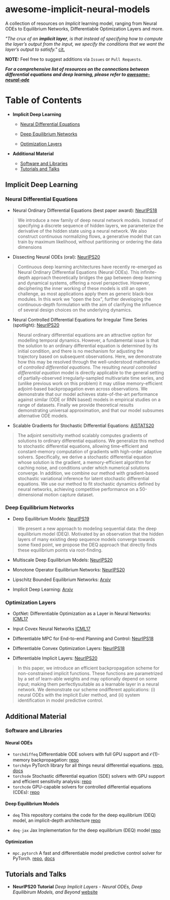 # awesome-implicit-neural-models
A collection of resources on *Implicit* learning model, ranging from Neural ODEs to Equilibrium Networks, Differentiable Optimization Layers and more.

*"The crux of an **implicit layer**, is that instead of specifying how to compute the layer’s output from the input, we specify the conditions that we want the layer’s output to satisfy."* [cit.](http://implicit-layers-tutorial.org/)

**NOTE:** Feel free to suggest additions via `Issues` or `Pull Requests`.

***For a comprehensive list of resources on the connections between differential equations and deep learning, please refer to [awesome-neural-ode](https://github.com/Zymrael/awesome-neural-ode)***

# Table of Contents

* **Implicit Deep Learning**

	* [Neural Differential Equations](#neural-differential-Equations)
	
	* [Deep Equilibrium Networks](#deep-equilibrium-networks)
	
	* [Optimization Layers](#optimization-layers)

	
* **Additional Material**
  * [Software and Libraries](#software-and-libraries)
  * [Tutorials and Talks](#tutorials-and-talks)

## Implicit Deep Learning

### Neural Differential Equations

* Neural Ordinary Differential Equations (best paper award): [NeurIPS18](https://arxiv.org/pdf/1806.07366.pdf)

> We introduce a new family of deep neural network models. Instead of specifying a discrete sequence of hidden layers, we parameterize the derivative of the hidden state using a neural network. We also construct continuous normalizing flows, a generative model that can train by maximum likelihood, without partitioning or ordering the data dimensions

* Dissecting Neural ODEs (oral): [NeurIPS20](https://arxiv.org/abs/2002.08071)

> Continuous deep learning architectures have recently re-emerged as Neural Ordinary Differential Equations (Neural ODEs). This infinite-depth approach theoretically bridges the gap between deep learning and dynamical systems, offering a novel perspective. However, deciphering the inner working of these models is still an open challenge, as most applications apply them as generic black-box modules. In this work we "open the box", further developing the continuous-depth formulation with the aim of clarifying the influence of several design choices on the underlying dynamics. 

* Neural Controlled Differential Equations for Irregular Time Series (spotlight): [NeurIPS20](https://arxiv.org/abs/2005.08926)

> Neural ordinary differential equations are an attractive option for modelling temporal dynamics. However, a fundamental issue is that the solution to an ordinary differential equation is determined by its initial condition, and there is no mechanism for adjusting the trajectory based on subsequent observations. Here, we demonstrate how this may be resolved through the well-understood mathematics of *controlled differential equations*. The resulting *neural controlled differential equation* model is directly applicable to the general setting of partially-observed irregularly-sampled multivariate time series, and (unlike previous work on this problem) it may utilise memory-efficient adjoint-based backpropagation even across observations. We demonstrate that our model achieves state-of-the-art performance against similar (ODE or RNN based) models in empirical studies on a range of datasets. Finally we provide theoretical results demonstrating universal approximation, and that our model subsumes alternative ODE models. 

* Scalable Gradients for Stochastic Differential Equations: [AISTATS20](https://arxiv.org/abs/2001.01328)

> The adjoint sensitivity method scalably computes gradients of solutions to ordinary differential equations. We generalize this method to stochastic differential equations, allowing time-efficient and constant-memory computation of gradients with high-order adaptive solvers. Specifically, we derive a stochastic differential equation whose solution is the gradient, a memory-efficient algorithm for caching noise, and conditions under which numerical solutions converge. In addition, we combine our method with gradient-based stochastic variational inference for latent stochastic differential equations. We use our method to fit stochastic dynamics defined by neural networks, achieving competitive performance on a 50-dimensional motion capture dataset. 

### Deep Equilibrium Networks

* Deep Equilibrium Models: [NeurIPS19](https://arxiv.org/abs/1909.01377)

> We present a new approach to modeling sequential data: the deep equilibrium model (DEQ). Motivated by an observation that the hidden layers of many existing deep sequence models converge towards some fixed point, we propose the DEQ approach that directly finds these equilibrium points via root-finding.

* Multiscale Deep Equilibrium Models: [NeurIPS20](https://arxiv.org/abs/2006.08656)

* Monotone Operator Equilibrium Networks: [NeurIPS20](https://arxiv.org/abs/2006.08591)

* Lipschitz Bounded Equilibrium Networks: [Arxiv](https://arxiv.org/abs/2010.01732)

* Implicit Deep Learning: [Arxiv](https://arxiv.org/abs/1908.06315)

### Optimization Layers

* OptNet: Differentiable Optimization as a Layer in Neural Networks: [ICML17](https://arxiv.org/abs/1703.00443)

* Input Covex Neural Networks [ICML17](http://proceedings.mlr.press/v70/amos17b/amos17b.pdf) 

* Differentiable MPC for End-to-end Planning and Control: [NeurIPS18](https://papers.nips.cc/paper/2018/file/ba6d843eb4251a4526ce65d1807a9309-Paper.pdf)

* Differentiable Convex Optimization Layers: [NeurIPS18](https://papers.nips.cc/paper/2019/hash/9ce3c52fc54362e22053399d3181c638-Abstract.html)

* Differentiable Implicit Layers: [NeurIPS20](https://arxiv.org/pdf/2010.07078.pdf)

> In  this  paper,   we  introduce  an  efficient  backpropagation  scheme  for  non-constrained implicit functions. These functions are parametrized by a set of learn-able weights and may optionally depend on some input; making them perfectlysuitable as a learnable layer in a neural network.  We demonstrate our scheme ondifferent applications:  (i) neural ODEs with the implicit Euler method, and (ii) system identification in model predictive control.


## Additional Material

### Software and Libraries
#### Neural ODEs
* `torchdiffeq` Differentiable ODE solvers with full GPU support and $\mathcal O(1)$-memory backpropagation: [repo](https://github.com/rtqichen/torchdiffeq)
* `torchdyn` PyTorch library for all things neural differential equations. [repo](https://github.com/diffeqml/torchdyn), [docs](https://torchdyn.readthedocs.io/)
* `torchsde` Stochastic differential equation (SDE) solvers with GPU support and efficient sensitivity analysis: [repo](https://github.com/google-research/torchsde)
* `torchcde` GPU-capable solvers for controlled differential equations (CDEs): [repo](https://github.com/patrick-kidger/torchcde)


#### Deep Equilibrium Models
* `deq` This repository contains the code for the deep equilibrium (DEQ) model, an implicit-depth architecture [repo](https://github.com/locuslab/deq)

* `deq-jax` Jax Implementation for the deep equilibrium (DEQ) model [repo](https://github.com/akbir/deq-jax)

#### Optimization

* `mpc.pytorch` A fast and differentiable model predictive control solver for PyTorch. [repo](https://github.com/locuslab/mpc.pytorch), [docs](https://locuslab.github.io/mpc.pytorch/)

## Tutorials and Talks

* **NeurIPS20 Tutorial** *Deep Implicit Layers - Neural ODEs, Deep Equilibirum Models, and Beyond* [website](http://implicit-layers-tutorial.org/)
